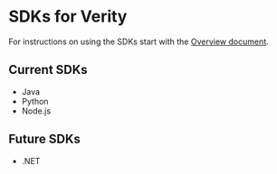 # SDKs for Verity

For instructions on using the SDKs start with the [Overview document](../README.md).

## Current SDKs

* Java
* Python
* Node.js

## Future SDKs
* .NET

